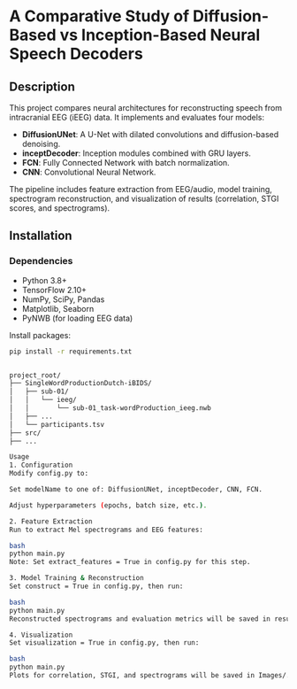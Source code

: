 # A Comparative Study of Diffusion-Based vs Inception-Based Neural Speech Decoders

## Description
This project compares neural architectures for reconstructing speech from intracranial EEG (iEEG) data. It implements and evaluates four models:  
- **DiffusionUNet**: A U-Net with dilated convolutions and diffusion-based denoising.  
- **inceptDecoder**: Inception modules combined with GRU layers.  
- **FCN**: Fully Connected Network with batch normalization.  
- **CNN**: Convolutional Neural Network.  

The pipeline includes feature extraction from EEG/audio, model training, spectrogram reconstruction, and visualization of results (correlation, STGI scores, and spectrograms).

## Installation
### Dependencies
- Python 3.8+
- TensorFlow 2.10+
- NumPy, SciPy, Pandas
- Matplotlib, Seaborn
- PyNWB (for loading EEG data)

Install packages:  
```bash
pip install -r requirements.txt


project_root/
├── SingleWordProductionDutch-iBIDS/
│   ├── sub-01/  
│   │   └── ieeg/  
│   │       └── sub-01_task-wordProduction_ieeg.nwb  
│   ├── ...  
│   └── participants.tsv  
├── src/  
├── ...

Usage
1. Configuration
Modify config.py to:

Set modelName to one of: DiffusionUNet, inceptDecoder, CNN, FCN.

Adjust hyperparameters (epochs, batch size, etc.).

2. Feature Extraction
Run to extract Mel spectrograms and EEG features:

bash
python main.py
Note: Set extract_features = True in config.py for this step.

3. Model Training & Reconstruction
Set construct = True in config.py, then run:

bash
python main.py
Reconstructed spectrograms and evaluation metrics will be saved in results/.

4. Visualization
Set visualization = True in config.py, then run:

bash
python main.py
Plots for correlation, STGI, and spectrograms will be saved in Images/.
